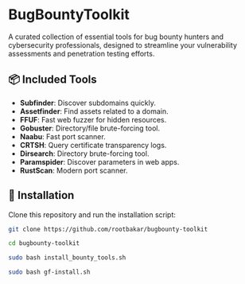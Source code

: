 # BugBountyToolkit

A curated collection of essential tools for bug bounty hunters and cybersecurity professionals, designed to streamline your vulnerability assessments and penetration testing efforts.

## 📦 Included Tools

- **Subfinder**: Discover subdomains quickly.
- **Assetfinder**: Find assets related to a domain.
- **FFUF**: Fast web fuzzer for hidden resources.
- **Gobuster**: Directory/file brute-forcing tool.
- **Naabu**: Fast port scanner.
- **CRTSH**: Query certificate transparency logs.
- **Dirsearch**: Directory brute-forcing tool.
- **Paramspider**: Discover parameters in web apps.
- **RustScan**: Modern port scanner.

## 🚀 Installation
Clone this repository and run the installation script:

```bash
git clone https://github.com/rootbakar/bugbounty-toolkit
```
```bash
cd bugbounty-toolkit
```
```bash
sudo bash install_bounty_tools.sh
```
```bash
sudo bash gf-install.sh
```
